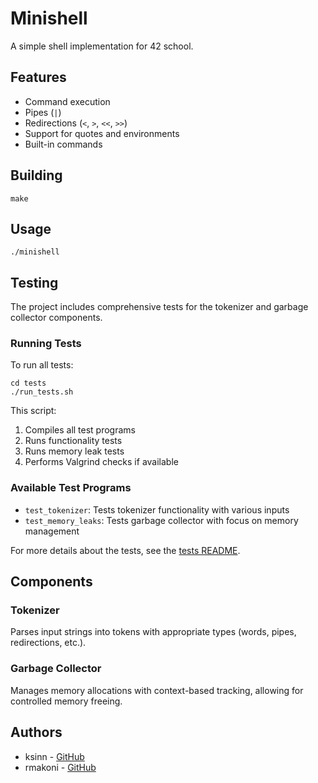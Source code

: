 # Minishell

A simple shell implementation for 42 school.

## Features

- Command execution
- Pipes (`|`)
- Redirections (`<`, `>`, `<<`, `>>`)
- Support for quotes and environments
- Built-in commands

## Building

```
make
```

## Usage

```
./minishell
```

## Testing

The project includes comprehensive tests for the tokenizer and garbage collector components.

### Running Tests

To run all tests:

```
cd tests
./run_tests.sh
```

This script:
1. Compiles all test programs
2. Runs functionality tests
3. Runs memory leak tests
4. Performs Valgrind checks if available

### Available Test Programs

- `test_tokenizer`: Tests tokenizer functionality with various inputs
- `test_memory_leaks`: Tests garbage collector with focus on memory management

For more details about the tests, see the [tests README](tests/README.md).

## Components

### Tokenizer

Parses input strings into tokens with appropriate types (words, pipes, redirections, etc.).

### Garbage Collector

Manages memory allocations with context-based tracking, allowing for controlled memory freeing.

## Authors

- ksinn - [GitHub](https://github.com/Fearcon14)
- rmakoni - [GitHub](https://github.com/raainshe)
